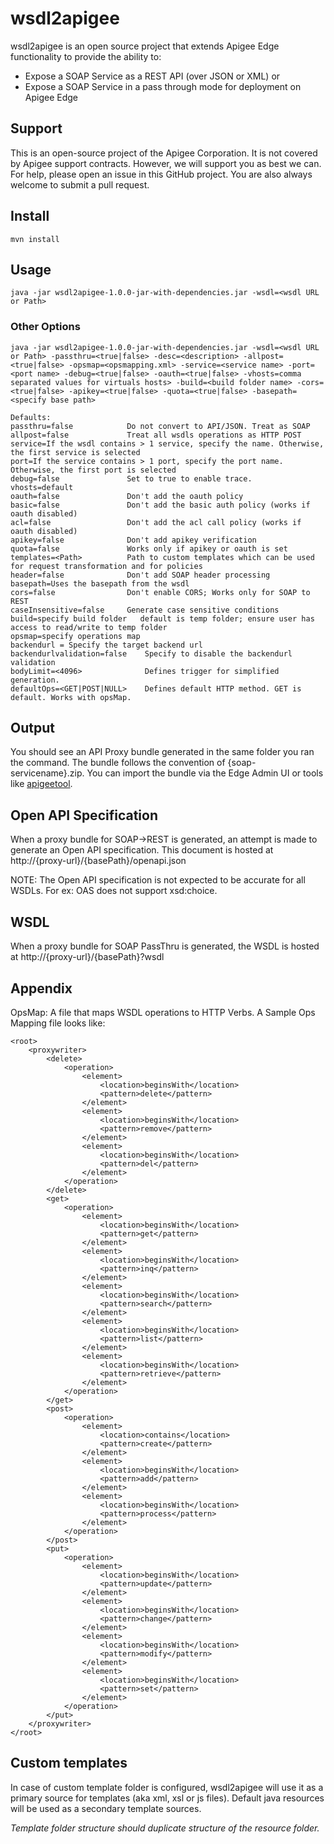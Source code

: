 # wsdl2apigee
wsdl2apigee is an open source project that extends Apigee Edge functionality to provide the ability to:

* Expose a SOAP Service as a REST API (over JSON or XML) or
* Expose a SOAP Service in a pass through mode for deployment on Apigee Edge

## Support
This is an open-source project of the Apigee Corporation. It is not covered by Apigee support contracts. However, we will support you as best we can. For help, please open an issue in this GitHub project. You are also always welcome to submit a pull request.

## Install
```
mvn install
```

## Usage
```
java -jar wsdl2apigee-1.0.0-jar-with-dependencies.jar -wsdl=<wsdl URL or Path>
```

### Other Options
```
java -jar wsdl2apigee-1.0.0-jar-with-dependencies.jar -wsdl=<wsdl URL or Path> -passthru=<true|false> -desc=<description> -allpost=<true|false> -opsmap=<opsmapping.xml> -service=<service name> -port=<port name> -debug=<true|false> -oauth=<true|false> -vhosts=comma separated values for virtuals hosts> -build=<build folder name> -cors=<true|false> -apikey=<true|false> -quota=<true|false> -basepath=<specify base path>

Defaults:
passthru=false            Do not convert to API/JSON. Treat as SOAP
allpost=false             Treat all wsdls operations as HTTP POST
service=If the wsdl contains > 1 service, specify the name. Otherwise, the first service is selected
port=If the service contains > 1 port, specify the port name. Otherwise, the first port is selected
debug=false               Set to true to enable trace.
vhosts=default
oauth=false               Don't add the oauth policy
basic=false               Don't add the basic auth policy (works if oauth disabled)
acl=false                 Don't add the acl call policy (works if oauth disabled)
apikey=false              Don't add apikey verification
quota=false               Works only if apikey or oauth is set
templates=<Path>          Path to custom templates which can be used for request transformation and for policies
header=false              Don't add SOAP header processing
basepath=Uses the basepath from the wsdl
cors=false                Don't enable CORS; Works only for SOAP to REST
caseInsensitive=false     Generate case sensitive conditions
build=specify build folder   default is temp folder; ensure user has access to read/write to temp folder
opsmap=specify operations map
backendurl = Specify the target backend url
backendurlvalidation=false    Specify to disable the backendurl validation
bodyLimit=<4096>              Defines trigger for simplified generation.
defaultOps=<GET|POST|NULL>    Defines default HTTP method. GET is default. Works with opsMap.

```
## Output

You should see an API Proxy bundle generated in the same folder you ran the command. The bundle follows the convention of
{soap-servicename}.zip. You can import the bundle via the Edge Admin UI or tools like [apigeetool](https://www.npmjs.com/package/apigeetool).

## Open API Specification
When a proxy bundle for SOAP->REST is generated, an attempt is made to generate an Open API specification.
This document is hosted at http://{proxy-url}/{basePath}/openapi.json

NOTE: The Open API specification is not expected to be accurate for all WSDLs. For ex: OAS does not support xsd:choice.

## WSDL
When a proxy bundle for SOAP PassThru is generated, the WSDL is hosted at http://{proxy-url}/{basePath}?wsdl

## Appendix
OpsMap:
A file that maps WSDL operations to HTTP Verbs. A Sample Ops Mapping file looks like:
```
<root>
    <proxywriter>
        <delete>
            <operation>
                <element>
                    <location>beginsWith</location>
                    <pattern>delete</pattern>
                </element>
                <element>
                    <location>beginsWith</location>
                    <pattern>remove</pattern>
                </element>
                <element>
                    <location>beginsWith</location>
                    <pattern>del</pattern>
                </element>
            </operation>
        </delete>
        <get>
            <operation>
                <element>
                    <location>beginsWith</location>
                    <pattern>get</pattern>
                </element>
                <element>
                    <location>beginsWith</location>
                    <pattern>inq</pattern>
                </element>
                <element>
                    <location>beginsWith</location>
                    <pattern>search</pattern>
                </element>
                <element>
                    <location>beginsWith</location>
                    <pattern>list</pattern>
                </element>
                <element>
                    <location>beginsWith</location>
                    <pattern>retrieve</pattern>
                </element>
            </operation>
        </get>
        <post>
            <operation>
                <element>
                    <location>contains</location>
                    <pattern>create</pattern>
                </element>
                <element>
                    <location>beginsWith</location>
                    <pattern>add</pattern>
                </element>
                <element>
                    <location>beginsWith</location>
                    <pattern>process</pattern>
                </element>
            </operation>
        </post>
        <put>
            <operation>
                <element>
                    <location>beginsWith</location>
                    <pattern>update</pattern>
                </element>
                <element>
                    <location>beginsWith</location>
                    <pattern>change</pattern>
                </element>
                <element>
                    <location>beginsWith</location>
                    <pattern>modify</pattern>
                </element>
                <element>
                    <location>beginsWith</location>
                    <pattern>set</pattern>
                </element>
            </operation>
        </put>
    </proxywriter>
</root>
```

## Custom templates 

In case of custom template folder is configured, wsdl2apigee will use it as a primary source
for templates (aka xml, xsl or js files). Default java resources will be used as a 
secondary template sources.

_Template folder structure should duplicate structure of the resource folder._
